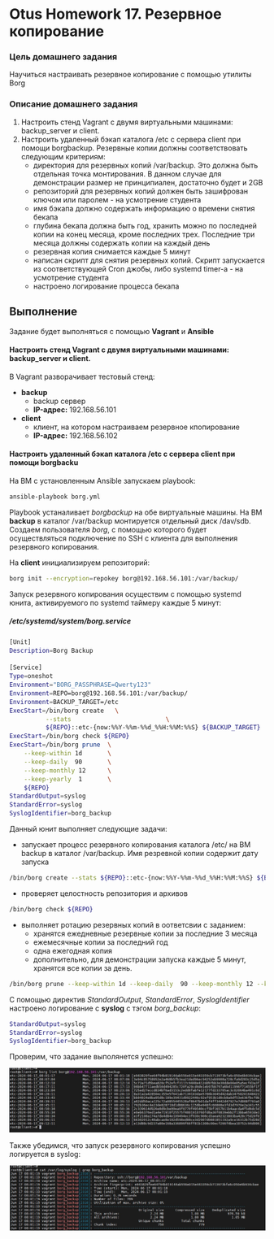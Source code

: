 # Otus Homework 17. Резервное копирование
### Цель домашнего задания
Научиться настраивать резервное копирование с помощью утилиты Borg
### Описание домашнего задания
1. Настроить стенд Vagrant с двумя виртуальными машинами: backup_server и client.
2. Настроить удаленный бэкап каталога /etc c сервера client при помощи borgbackup. Резервные копии должны соответствовать следующим критериям:
    - директория для резервных копий /var/backup. Это должна быть отдельная точка монтирования. В данном случае для демонстрации размер не принципиален, достаточно будет и 2GB
    - репозиторий для резервных копий должен быть зашифрован ключом или паролем - на усмотрение студента
    - имя бэкапа должно содержать информацию о времени снятия бекапа
    - глубина бекапа должна быть год, хранить можно по последней копии на конец месяца, кроме последних трех. Последние три месяца должны содержать копии на каждый день
    - резервная копия снимается каждые 5 минут
    - написан скрипт для снятия резервных копий. Скрипт запускается из соответствующей Cron джобы, либо systemd timer-а - на усмотрение студента
    - настроено логирование процесса бекапа
## Выполнение
Задание будет выполняться с помощью **Vagrant** и **Ansible**
#### Настроить стенд Vagrant с двумя виртуальными машинами: backup_server и client.
В Vagrant разворачивает тестовый стенд:
* **backup**
  - backup сервер
  - **IP-адрес:** 192.168.56.101
* **client**
  - клиент, на котором настраиваем резервное кпопирование  
  - **IP-адрес:** 192.168.56.102
#### Настроить удаленный бэкап каталога /etc c сервера client при помощи borgbacku
На ВМ с установленным Ansible запускаем playbook:
```bash
ansible-playbook borg.yml
```
Playbook устаналивает *borgbackup* на обе виртуальные машины. На ВМ **backup** в каталог /var/backup монтируется отдельный диск /dav/sdb.
Создаем пользователя *borg*, с помощью которого будет осуществляться подключение по SSH с клиента для выполнения резервного копирования.  

На **client** инициализируем репозиторий:
```bash
borg init --encryption=repokey borg@192.168.56.101:/var/backup/
```
Запуск резервного копирования осуществим с помощью systemd юнита, активируемого по systemd таймеру каждые 5 минут:
##### /etc/systemd/system/borg.service
```bash
[Unit]
Description=Borg Backup

[Service]
Type=oneshot
Environment="BORG_PASSPHRASE=Qwerty123"
Environment=REPO=borg@192.168.56.101:/var/backup/
Environment=BACKUP_TARGET=/etc
ExecStart=/bin/borg create   \
          --stats                          \
          ${REPO}::etc-{now:%%Y-%%m-%%d_%%H:%%M:%%S} ${BACKUP_TARGET}
ExecStart=/bin/borg check ${REPO}
ExecStart=/bin/borg prune  \
    --keep-within 1d       \
    --keep-daily  90       \
    --keep-monthly 12      \
    --keep-yearly  1       \
    ${REPO}
StandardOutput=syslog
StandardError=syslog
SyslogIdentifier=borg_backup
```
Данный юнит выполняет следующие задачи:
- запускает процесс резервного копирования каталога /etc/ на ВМ backup в каталог /var/backup. Имя резревной копии содержит дату запуска
```bash
/bin/borg create --stats ${REPO}::etc-{now:%%Y-%%m-%%d_%%H:%%M:%%S} ${BACKUP_TARGET}
```
- проверяет целостность репозитория и архивов
```bash
/bin/borg check ${REPO}
```
- выполняет ротацию резервных копий в оответсвии с заданием:
    - хранятся ежедневные резервные копии за последние 3 месяца
    - ежемесячные копии за последний год
    - одна ежегодная копия
    - дополнительно, для демонстрации запуска каждые 5 минут, хранятся все копии за день.
```bash
/bin/borg prune --keep-within 1d --keep-daily  90 --keep-monthly 12 --keep-yearly  1 ${REPO}
```
С помощью директив *StandardOutput*, *StandardError*, *SyslogIdentifier* настроено логирование с **syslog** с тэгом *borg_backup*:
```bash
StandardOutput=syslog
StandardError=syslog
SyslogIdentifier=borg_backup
```

Проверим, что задание выполянется успешно:  
  
![borg list](borg-list.jpg)

Также убедимся, что запуск резервного копирования успешно логируется в syslog:  

![syslog](syslog.jpg)
